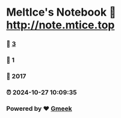 # MeltIce's Notebook :link: http://note.mtice.top 
### :page_facing_up: [3](http://note.mtice.top/tag.html) 
### :speech_balloon: 1 
### :hibiscus: 2017 
### :alarm_clock: 2024-10-27 10:09:35 
### Powered by :heart: [Gmeek](https://github.com/Meekdai/Gmeek)
